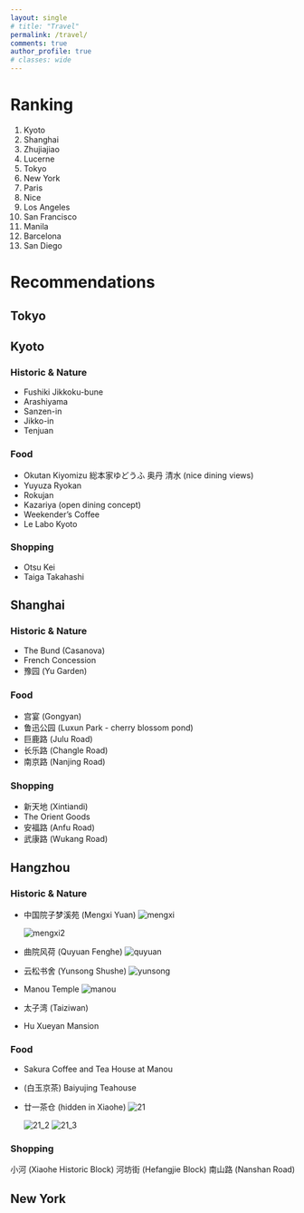 ```yaml
---
layout: single
# title: "Travel"
permalink: /travel/
comments: true
author_profile: true
# classes: wide
---
```


# Ranking 

1. Kyoto
2. Shanghai
3. Zhujiajiao
4. Lucerne
5. Tokyo
6. New York
7. Paris
8. Nice
9. Los Angeles
10. San Francisco
11. Manila
12. Barcelona
13. San Diego

# Recommendations

## Tokyo

## Kyoto

### Historic & Nature
- Fushiki Jikkoku-bune
- Arashiyama
- Sanzen-in
- Jikko-in
- Tenjuan

### Food
- Okutan Kiyomizu 総本家ゆどうふ 奥丹 清水 (nice dining views)
- Yuyuza Ryokan
- Rokujan
- Kazariya (open dining concept)
- Weekender’s Coffee
- Le Labo Kyoto

### Shopping
- Otsu Kei
- Taiga Takahashi

## Shanghai

### Historic & Nature
- The Bund (Casanova)
- French Concession
- 豫园 (Yu Garden)

### Food
- 宫宴 (Gongyan)
- 鲁迅公园 (Luxun Park - cherry blossom pond)
- 巨鹿路 (Julu Road)
- 长乐路 (Changle Road)
- 南京路 (Nanjing Road)

### Shopping
- 新天地 (Xintiandi)
- The Orient Goods
- 安福路 (Anfu Road)
- 武康路 (Wukang Road)


## Hangzhou

### Historic & Nature
- 中国院子梦溪苑 (Mengxi Yuan)
  <img src="../assets/images/mengxi.JPG" alt="mengxi" style="max-width: 75%; height: auto;">
  
  <img src="../assets/images/mengxi2.JPG" alt="mengxi2" style="max-width: 75%; height: auto;">

- 曲院风荷 (Quyuan Fenghe)
  <img src="../assets/images/quyuan_fenghe.JPG" alt="quyuan" style="max-width: 75%; height: auto;">

- 云松书舍 (Yunsong Shushe)
  <img src="../assets/images/yunsong.JPG" alt="yunsong" style="max-width: 75%; height: auto;">

- Manou Temple
  <img src="../assets/images/manou.JPG" alt="manou" style="max-width: 75%; height: auto;">
  
- 太子湾 (Taiziwan)
- Hu Xueyan Mansion

### Food
- Sakura Coffee and Tea House at Manou
- (白玉京茶) Baiyujing Teahouse
- 廿一茶仓 (hidden in Xiaohe)
  <img src="../assets/images/21.JPG" alt="21" style="max-width: 75%; height: auto;">
  
  <img src="../assets/images/21_2.JPG" alt="21_2" style="max-width: 75%; height: auto;">
  
  <img src="../assets/images/21_3.JPG" alt="21_3" style="max-width: 75%; height: auto;">

### Shopping
小河 (Xiaohe Historic Block)
河坊街 (Hefangjie Block)
南山路 (Nanshan Road)

## New York
